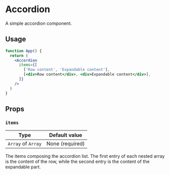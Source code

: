 # Accordion

A simple accordion component.

## Usage

```jsx
function App() {
  return (
    <Accordion
      items={[
        ['Row content', 'Expandable content'],
        [<div>Row content</div>, <div>Expandable content</div>],
      ]}
    />
  )
}
```

## Props

### `items`

| Type               | Default value   |
| ------------------ | --------------- |
| `Array` of `Array` | None (required) |

The items composing the accordion list. The first entry of each nested array is the content of the row, while the second entry is the content of the expandable part.

